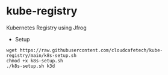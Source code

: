 # kube-registry
Kubernetes Registry using Jfrog

- Setup

```
wget https://raw.githubusercontent.com/cloudcafetech/kube-registry/main/k8s-setup.sh
chmod +x k8s-setup.sh
./k8s-setup.sh k3d
```

